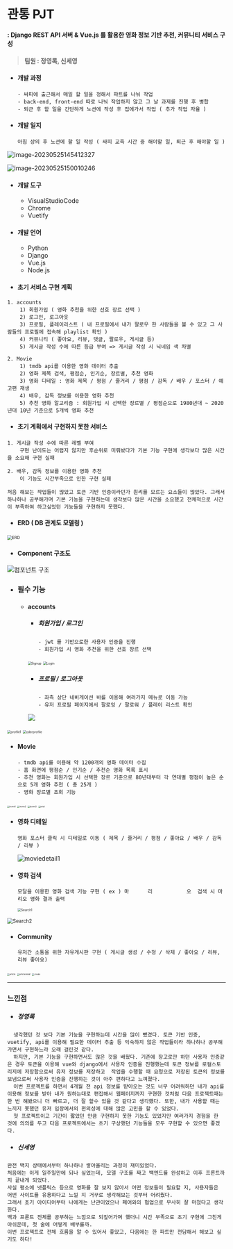 # 관통 PJT

**: Django REST API 서버 & Vue.js 를 활용한 영화 정보 기반 추천, 커뮤니티 서비스 구성**

> #### 팀원 : 정영록, 신세영

- #### 개발 과정 

  ```
  - 싸피에 출근해서 매일 할 일을 정해서 파트를 나눠 작업
  - back-end, front-end 따로 나눠 작업하지 않고 그 날 과제를 진행 후 병합
  - 퇴근 후 할 일을 간단하게 노션에 작성 후 집에가서 작업 ( 추가 작업 자율 )
  ```

- #### 개발 일지 

  ```
  아침 상의 후 노션에 할 일 작성 ( 싸피 교육 시간 중 해야할 일, 퇴근 후 해야할 일 )
  ```

<img src="assets\image-20230525145412327.png" alt="image-20230525145412327"  />

![image-20230525150010246](assets/image-20230525150010246.png)

- #### 개발 도구
  
  - VisualStudioCode
  - Chrome
  - Vuetify
- #### 개발 언어
  
  - Python
  - Django
  - Vue.js
  - Node.js



- #### 초기 서비스 구현 계획

```
1. accounts
    1) 회원가입 ( 영화 추천을 위한 선호 장르 선택 )
    2) 로그인, 로그아웃
    3) 프로필, 플레이리스트 ( 내 프로필에서 내가 팔로우 한 사람들을 볼 수 있고 그 사람들의 프로필에 접속해 playlist 확인 )
    4) 커뮤니티 ( 좋아요, 리뷰, 댓글, 팔로우, 게시글 등)
    5) 게시글 작성 수에 따른 등급 부여 => 게시글 작성 시 닉네임 색 차별

2. Movie
	1) tmdb api를 이용한 영화 데이터 추출
	2) 영화 제목 검색, 평점순, 인기순, 장르별, 추천 영화
	3) 영화 디테일 : 영화 제목 / 평점 / 줄거리 / 평점 / 감독 / 배우 / 포스터 / 예고편 재생
	4) 배우, 감독 정보를 이용한 영화 추천
	5) 추천 영화 알고리즘 : 회원가입 시 선택한 장르별 / 평점순으로 1980년대 ~ 2020년대 10년 기준으로 5개씩 영화 추천
```

- #### 초기 계획에서 구현하지 못한 서비스

```
1. 게시글 작성 수에 따른 레벨 부여
	구현 난이도는 어렵지 않지만 후순위로 미뤄놨다가 기본 기능 구현에 생각보다 많은 시간을 소요해 구현 실패

2. 배우, 감독 정보를 이용한 영화 추천
	이 기능도 시간부족으로 인한 구현 실패

처음 해보는 작업들이 많았고 토큰 기반 인증이라던가 원리를 모르는 요소들이 많았다. 그래서 하나하나 공부해가며 기본 기능을 구현하는데 생각보다 많은 시간을 소요했고 전체적으로 시간이 부족하여 하고싶었던 기능들을 구현하지 못했다.
```



- #### ERD ( DB 관계도 모델링 )

<img src="assets\ERD.PNG" alt="ERD" style="zoom:67%;" />

- #### Component 구조도

<img src="assets\components.PNG" alt="컴포넌트 구조"  />



- ### 필수 기능

  - #### accounts

    - ##### 회원가입 / 로그인 

      ```
      - jwt 를 기반으로한 사용자 인증을 진행
      - 회원가입 시 영화 추천을 위한 선호 장르 선택
      ```

    <img src="assets\Signup.png" alt="Signup" style="zoom: 50%;" />

    

    <img src="assets\Login.png" alt="Login" style="zoom:50%;" />

    - ##### 프로필 / 로그아웃

      ```
      - 좌측 상단 네비게이션 바를 이용해 여러가지 메뉴로 이동 가능
      - 유저 프로필 페이지에서 팔로잉 / 팔로워 / 플레이 리스트 확인
      ```

    <img src="assets\profile2.png">

<img src="assets\profile1.png" alt="profile1" style="zoom: 50%;" />

<img src="assets\oderprofile.png" alt="oderprofile" style="zoom: 50%;" />

- #### Movie

  ```
  - tmdb api를 이용해 약 1200개의 영화 데이터 수집
  - 홈 화면에 평점순 / 인기순 / 추천순 영화 목록 표시
  - 추천 영화는 회원가입 시 선택한 장르 기준으로 80년대부터 각 연대별 평점이 높은 순으로 5개 영화 추천 ( 총 25개 )
  - 영화 장르별 조회 기능
  ```

<img src="assets\home1.png" alt="home1" style="zoom: 33%;" />

<img src="assets\home2.png" alt="home2" style="zoom:33%;" />

<img src="assets\home3.png" alt="home3" style="zoom:33%;" />

<img src="assets\total.PNG" alt="total" style="zoom: 33%;" />

- #### 영화 디테일

  ```
  영화 포스터 클릭 시 디테일로 이동 ( 제목 / 줄거리 / 평점 / 좋아요 / 배우 / 감독 / 리뷰 )
  ```

  <img src="assets\moviedetail1.png" alt="moviedetail1"  />



- #### 영화 검색

  ```
  모달을 이용한 영화 검색 기능 구현 ( ex ) 마      리           오  검색 시 마리오 영화 결과 출력
  ```

  <img src="assets\Search1.png" alt="Search1" style="zoom: 50%;" />

<img src="assets\Search2.png" alt="Search2" style="zoom: 80%;" />



- #### Community 

  ```
  유저간 소통을 위한 자유게시판 구현 ( 게시글 생성 / 수정 / 삭제 / 좋아요 / 리뷰, 리뷰 좋아요)
  ```

<img src="assets\article.png" alt="article" style="zoom:33%;" />

<img src="assets\articledetail.png" alt="articledetail" style="zoom:33%;" />

<img src="assets\create.png" alt="create" style="zoom:33%;" />



-----------------------------------------------

### 느낀점

- ##### 정영록

```
  생각했던 것 보다 기본 기능을 구현하는데 시간을 많이 뺐겼다. 토큰 기반 인증, vuetify, api를 이용해 필요한 데이터 추출 등 익숙하지 않은 작업들이라 하나하나 공부해가면서 구현하느라 오래 걸린것 같다. 
  하지만, 기본 기능을 구현하면서도 많은 것을 배웠다. 기존에 장고로만 하던 사용자 인증같은 경우 토큰을 이용해 vue와 django에서 사용자 인증을 진행했는데 토큰 정보를 로컬스토리지에 저장함으로써 유저 정보를 저장하고  작업을 수행할 때 요청으로 저장된 토큰의 정보를 보냄으로써 사용자 인증을 진행하는 것이 아주 편하다고 느껴졌다.
  이번 프로젝트를 하면서 4개월 전 api 정보를 받아오는 것도 너무 어려워하던 내가 api를 이용해 정보를 받아 내가 원하는대로 편집해서 웹페이지까지 구현한 것처럼 다음 프로젝트때는 한 번 해봤으니 더 빠르고, 더 잘 할수 있을 것 같다고 생각했다. 또한, 내가 사용할 때는 느끼지 못했던 유저 입장에서의 편의성에 대해 많은 고민을 할 수 있었다.
  첫 프로젝트이고 기간이 짧았던 만큼 구현하지 못한 기능도 있었지만 여러가지 경험을 한 것에 의의를 두고 다음 프로젝트에서는 초기 구상했던 기능들을 모두 구현할 수 있으면 좋겠다.
```

- ##### 신세영

```
완전 백지 상태에서부터 하나하나 쌓아올리는 과정이 재미있었다.
처음에는 이게 일주일만에 되나 싶었는데, 모델 구조를 짜고 백엔드를 완성하고 이후 프론트까지 끝내게 되었다.
사실 평소에 넷플릭스 등으로 영화를 잘 보지 않아서 어떤 정보들이 필요할 지, 사용자들은 어떤 사이트를 유용하다고 느낄 지 거꾸로 생각해보는 것부터 어려웠다.
그래서 초기 아이디어부터 나에게는 난관이었으나 페어와의 협업으로 무사히 잘 마쳤다고 생각한다.
백과 프론트 전체를 공부하는 느낌으로 되짚어가며 했더니 시간 부족으로 초기 구현에 그친게 아쉬운데, 첫 술에 어떻게 배부를까.
이번 프로젝트로 전체 흐름을 알 수 있어서 좋았고, 다음에는 한 파트만 전담해서 해보고 싶기도 하다!
```






